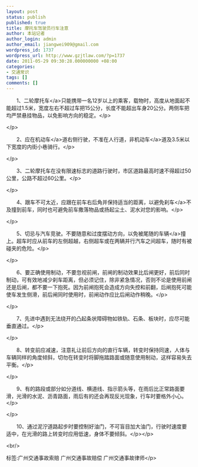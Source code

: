 ```yaml
---
layout: post
status: publish
published: true
title: 摩托车驾驶员行车注意
author: 本站记者
author_login: admin
author_email: jiangwei909@gmail.com
wordpress_id: 1737
wordpress_url: http://www.gzjtlaw.com/?p=1737
date: 2011-05-29 09:30:28.000000000 +08:00
categories:
- 交通常识
tags: []
comments: []
---
```

<p><p>　　1、二轮<a>摩托车<&#47;a>只能携带一名12岁以上的乘客，载物时，高度从地面起不能超过1.5米，宽度左右不超过车把15公分，长度不能超出车身20公分。两侧车把均严禁悬挂物品，以免影响方向的稳定。<&#47;p><p><&#47;p><p>　　2、应在<a>机动车<&#47;a>道右侧行驶，不准在人行道，<a>非机动车<&#47;a>道及3.5米以下宽度的内街小巷骑行。<&#47;p><p><&#47;p><p>　　3、二轮摩托车在没有限速标志的道路行驶时，市区道路最高时速不得超过50公里，公路不超过60公里。<&#47;p><p><&#47;p><p>　　4、跟车不可太近，应跟在前车右后角并保持适当的距离，以避免<a>刹车<&#47;a>不及撞到前车，同时也可避免前车撒落物品或扬起尘土、泥水对您的影响。<&#47;p><p><&#47;p><p>　　5、切忌与汽车竞驶。不要随意和过度摆动方向，以免被尾随的<a>车辆<&#47;a>撞上。超车时应从前车的左侧超越，右侧超车或在两辆并行汽车之间超车，随时有被碰夹的危险。<&#47;p><p><&#47;p><p>　　6、要正确使用制动，不要忽视前闸，前闸的制动效果比后闸更好，前后同时制动，可有效地减少刹车距离，但必须记住，除非紧急情况，否则不论是使用前闸还是后闸，都不要一下抱死。因为前闸抱死会造成方向失控和前翻，后闸抱死可能使车发生侧滑，前后闸同时使用时，前闸动作应比后闸动作稍晚。<&#47;p><p><&#47;p><p>　　7、先进中遇到无法绕开的凸起条状障碍物如铁轨、石条、板块时，应尽可能垂直通过。<&#47;p><p><&#47;p><p>　　8、转变前应减速，注意礼让前后方向的直行车辆，转变时保持同速，人体与车辆同样的角度倾斜，切勿在转变时将脚拖踏路面或随意使用制动，这样容易失去平衡。<&#47;p><p><&#47;p><p>　　9、有的路段或部分如分道线、横道线、指示箭头等，在雨后比正常路面要滑，光滑的水泥、沥青路面，雨后有的还会再现反光现象，行车时要格外小心。<&#47;p><p><&#47;p><p>　　10、通过泥泞道路起步时要控制好油门，不可盲目加大油门，行驶时速度要适中，在光滑的路上转变时应用低速，身体不要倾斜。<&#47;p><&#47;p><br&#47;><p>标签:广州交通事故索赔 广州交通事故赔偿 广州交通事故律师<&#47;p>
